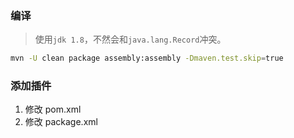 ### 编译

> 使用`jdk 1.8`，不然会和`java.lang.Record`冲突。

```bash
mvn -U clean package assembly:assembly -Dmaven.test.skip=true
```

### 添加插件

1. 修改 pom.xml
2. 修改 package.xml